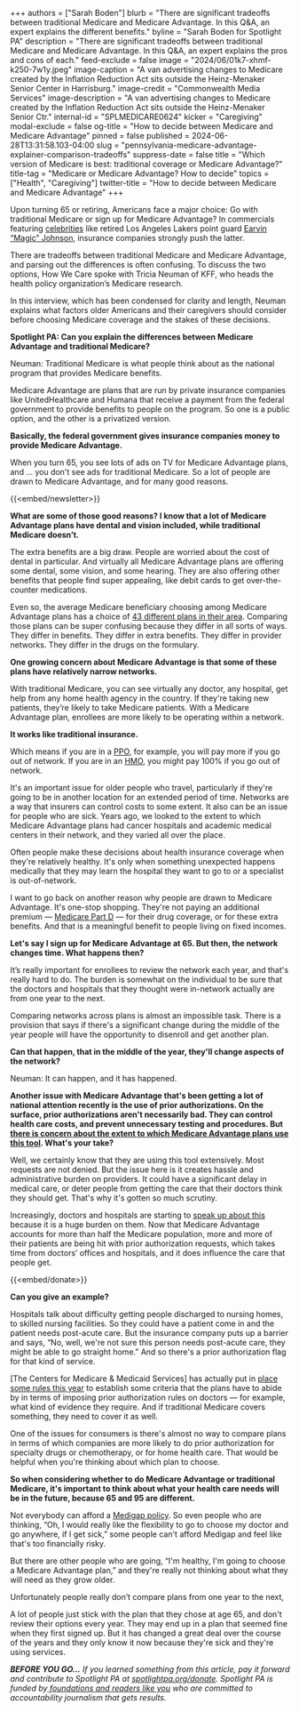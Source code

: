 +++
authors = ["Sarah Boden"]
blurb = "There are significant tradeoffs between traditional Medicare and Medicare Advantage. In this Q&A, an expert explains the different benefits."
byline = "Sarah Boden for Spotlight PA"
description = "There are significant tradeoffs between traditional Medicare and Medicare Advantage. In this Q&A, an expert explains the pros and cons of each."
feed-exclude = false
image = "2024/06/01k7-xhmf-k250-7w1y.jpeg"
image-caption = "A van advertising changes to Medicare created by the Inflation Reduction Act sits outside the Heinz-Menaker Senior Center in Harrisburg."
image-credit = "Commonwealth Media Services"
image-description = "A van advertising changes to Medicare created by the Inflation Reduction Act sits outside the Heinz-Menaker Senior Ctr."
internal-id = "SPLMEDICARE0624"
kicker = "Caregiving"
modal-exclude = false
og-title = "How to decide between Medicare and Medicare Advantage"
pinned = false
published = 2024-06-28T13:31:58.103-04:00
slug = "pennsylvania-medicare-advantage-explainer-comparison-tradeoffs"
suppress-date = false
title = "Which version of Medicare is best: traditional coverage or Medicare Advantage?"
title-tag = "Medicare or Medicare Advantage? How to decide"
topics = ["Health", "Caregiving"]
twitter-title = "How to decide between Medicare and Medicare Advantage"
+++

Upon turning 65 or retiring, Americans face a major choice: Go with traditional Medicare or sign up for Medicare Advantage? In commercials featuring <a href="https://www.youtube.com/watch?v=UThAEz5onOw">celebrities</a> like retired Los Angeles Lakers point guard <a href="https://www.youtube.com/watch?v=9aqHBuj25Ps">Earvin “Magic” Johnson</a>, insurance companies strongly push the latter.

There are tradeoffs between traditional Medicare and Medicare Advantage, and parsing out the differences is often confusing. To discuss the two options, How We Care spoke with Tricia Neuman of KFF, who heads the health policy organization’s Medicare research.

In this interview, which has been condensed for clarity and length, Neuman explains what factors older Americans and their caregivers should consider before choosing Medicare coverage and the stakes of these decisions.

<strong>Spotlight PA: Can you explain the differences between Medicare Advantage and traditional Medicare?</strong>

Neuman: Traditional Medicare is what people think about as the national program that provides Medicare benefits.

Medicare Advantage are plans that are run by private insurance companies like UnitedHealthcare and Humana that receive a payment from the federal government to provide benefits to people on the program. So one is a public option, and the other is a privatized version.

<strong>Basically, the federal government gives insurance companies money to provide Medicare Advantage.</strong>

When you turn 65, you see lots of ads on TV for Medicare Advantage plans, and … you don&#39;t see ads for traditional Medicare. So a lot of people are drawn to Medicare Advantage, and for many good reasons.

{{<embed/newsletter>}}

<strong>What are some of those good reasons? I know that a lot of Medicare Advantage plans have dental and vision included, while traditional Medicare doesn’t.</strong>

The extra benefits are a big draw. People are worried about the cost of dental in particular. And virtually all Medicare Advantage plans are offering some dental, some vision, and some hearing. They are also offering other benefits that people find super appealing, like debit cards to get over-the-counter medications.

Even so, the average Medicare beneficiary choosing among Medicare Advantage plans has a choice of <a href="https://www.kff.org/medicare/press-release/the-average-medicare-beneficiary-has-a-choice-of-43-medicare-advantage-plans-and-24-part-d-stand-alone-plans-for-coverage-in-2023/">43 different plans in their area</a>. Comparing those plans can be super confusing because they differ in all sorts of ways. They differ in benefits. They differ in extra benefits. They differ in provider networks. They differ in the drugs on the formulary.

<strong>One growing concern about Medicare Advantage is that some of these plans have relatively narrow networks.</strong>

With traditional Medicare, you can see virtually any doctor, any hospital, get help from any home health agency in the country. If they&#39;re taking new patients, they’re likely to take Medicare patients. With a Medicare Advantage plan, enrollees are more likely to be operating within a network.

<strong>It works like traditional insurance.</strong>

Which means if you are in a <a href="https://www.healthcare.gov/glossary/preferred-provider-organization-ppo/">PPO</a>, for example, you will pay more if you go out of network. If you are in an <a href="https://www.healthcare.gov/glossary/health-maintenance-organization-hmo/">HMO</a>, you might pay 100% if you go out of network.

It&#39;s an important issue for older people who travel, particularly if they&#39;re going to be in another location for an extended period of time. Networks are a way that insurers can control costs to some extent. It also can be an issue for people who are sick. Years ago, we looked to the extent to which Medicare Advantage plans had cancer hospitals and academic medical centers in their network, and they varied all over the place.

Often people make these decisions about health insurance coverage when they&#39;re relatively healthy. It&#39;s only when something unexpected happens medically that they may learn the hospital they want to go to or a specialist is out-of-network.

I want to go back on another reason why people are drawn to Medicare Advantage. It&#39;s one-stop shopping. They&#39;re not paying an additional premium — <a href="https://web.archive.org/20240110004059/https://www.medicare.gov/drug-coverage-part-d/what-medicare-part-d-drug-plans-cover">Medicare Part D</a> — for their drug coverage, or for these extra benefits. And that is a meaningful benefit to people living on fixed incomes.

<strong>Let&#39;s say I sign up for Medicare Advantage at 65. But then, the network changes time. What happens then?</strong>

It’s really important for enrollees to review the network each year, and that&#39;s really hard to do. The burden is somewhat on the individual to be sure that the doctors and hospitals that they thought were in-network actually are from one year to the next.

Comparing networks across plans is almost an impossible task. There is a provision that says if there&#39;s a significant change during the middle of the year people will have the opportunity to disenroll and get another plan.

<strong>Can that happen, that in the middle of the year, they&#39;ll change aspects of the network?</strong>

Neuman: It can happen, and it has happened.

<strong>Another issue with Medicare Advantage that&#39;s been getting a lot of national attention recently is the use of prior authorizations. On the surface, prior authorizations aren&#39;t necessarily bad. They can control health care costs, and prevent unnecessary testing and procedures. But </strong><a href="https://www.nytimes.com/video/opinion/100000009345904/health-insurance-prior-authorization.html"><strong>there is concern about the extent to which Medicare Advantage plans use this tool</strong></a><strong>. What&#39;s your take?</strong>

Well, we certainly know that they are using this tool extensively. Most requests are not denied. But the issue here is it creates hassle and administrative burden on providers. It could have a significant delay in medical care, or deter people from getting the care that their doctors think they should get. That&#39;s why it&#39;s gotten so much scrutiny.

Increasingly, doctors and hospitals are starting to <a href="https://www.ama-assn.org/practice-management/prior-authorization/what-doctors-wish-patients-knew-about-prior-authorization">speak up about this</a> because it is a huge burden on them. Now that Medicare Advantage accounts for more than half the Medicare population, more and more of their patients are being hit with prior authorization requests, which takes time from doctors’ offices and hospitals, and it does influence the care that people get.

{{<embed/donate>}}

<strong>Can you give an example?</strong>

Hospitals talk about difficulty getting people discharged to nursing homes, to skilled nursing facilities. So they could have a patient come in and the patient needs post-acute care. But the insurance company puts up a barrier and says, “No, well, we&#39;re not sure this person needs post-acute care, they might be able to go straight home.” And so there&#39;s a prior authorization flag for that kind of service.

\[The Centers for Medicare &amp; Medicaid Services\] has actually put in <a href="https://www.cms.gov/newsroom/fact-sheets/cms-interoperability-and-prior-authorization-final-rule-cms-0057-f">place some rules this year</a> to establish some criteria that the plans have to abide by in terms of imposing prior authorization rules on doctors — for example, what kind of evidence they require. And if traditional Medicare covers something, they need to cover it as well.

One of the issues for consumers is there&#39;s almost no way to compare plans in terms of which companies are more likely to do prior authorization for specialty drugs or chemotherapy, or for home health care. That would be helpful when you&#39;re thinking about which plan to choose.

<strong>So when considering whether to do Medicare Advantage or traditional Medicare, it&#39;s important to think about what your health care needs will be in the future, because 65 and 95 are different.</strong>

Not everybody can afford a <a href="https://www.medicare.gov/health-drug-plans/medigap">Medigap policy</a>. So even people who are thinking, “Oh, I would really like the flexibility to go to choose my doctor and go anywhere, if I get sick,” some people can&#39;t afford Medigap and feel like that&#39;s too financially risky.

But there are other people who are going, “I&#39;m healthy, I&#39;m going to choose a Medicare Advantage plan,” and they&#39;re really not thinking about what they will need as they grow older.

Unfortunately people really don’t compare plans from one year to the next,<strong></strong>

A lot of people just stick with the plan that they chose at age 65, and don&#39;t review their options every year. They may end up in a plan that seemed fine when they first signed up. But it has changed a great deal over the course of the years and they only know it now because they&#39;re sick and they&#39;re using services.

<strong><em>BEFORE YOU GO…</em></strong><em> If you learned something from this article, pay it forward and contribute to Spotlight PA at </em><a href="http://spotlightpa.org/donate"><em>spotlightpa.org/donate</em></a><em>. Spotlight PA is funded by</em><a href="https://www.spotlightpa.org/support"><em> foundations and readers like you</em></a><em> who are committed to accountability journalism that gets results.</em>

